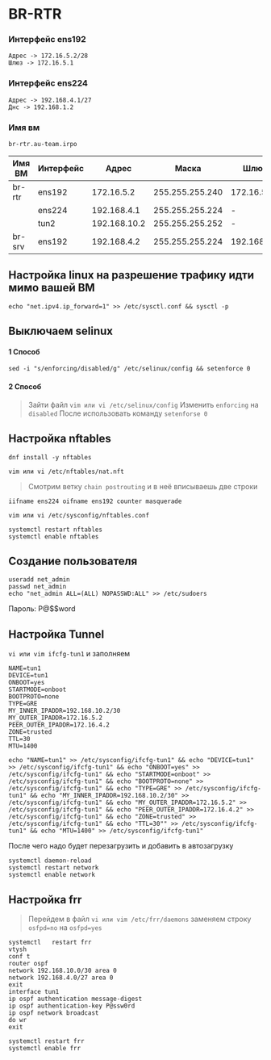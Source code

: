 # BR-RTR

### Интерфейс ens192 
```
Адрес -> 172.16.5.2/28
Шлюз -> 172.16.5.1
```
### Интерфейс ens224

```
Адрес -> 192.168.4.1/27
Днс -> 192.168.1.2
```
### Имя вм
```
br-rtr.au-team.irpo
```
| Имя ВМ   | Интерфейс  |Адрес       | Маска         |Шлюз       | ДНС         |
|----------|------------|------------|---------------|-----------|-------------|
| br-rtr   | ens192     |172.16.5.2  |255.255.255.240| 172.16.5.1|      -      |
|          | ens224     |192.168.4.1 |255.255.255.224|     -     | 192.168.1.2 |
|          |   tun2     |192.168.10.2|255.255.255.252|     -     |      -      | 
| br-srv   | ens192     |192.168.4.2 |255.255.255.224|192.168.4.1| 192.168.1.2 |



## Настройка linux на разрешение трафику идти мимо вашей ВМ
~~~
echo "net.ipv4.ip_forward=1" >> /etc/sysctl.conf && sysctl -p
~~~
##  Выключаем selinux
#### 1 Способ
```
sed -i "s/enforcing/disabled/g" /etc/selinux/config && setenforce 0
```
#### 2 Способ 
>Зайти файл `vim или vi /etc/selinux/config`
>Изменить `enforcing` на `disabled`
>После использовать команду `setenforse 0`
## Настройка nftables
~~~
dnf install -y nftables
~~~
`vim или vi /etc/nftables/nat.nft`

>Смотрим ветку `chain postrouting` и в неё вписываешь две строки 
~~~
iifname ens224 oifname ens192 counter masquerade
~~~
`vim или vi /etc/sysconfig/nftables.conf`

```
systemctl restart nftables 
systemctl enable nftables 

```
## Создание пользователя
```
useradd net_admin
passwd net_admin
echo "net_admin ALL=(ALL) NOPASSWD:ALL" >> /etc/sudoers
```
Пароль: P@$$word

## Настройка Tunnel
`vi или vim ifcfg-tun1` и заполняем
```
NAME=tun1
DEVICE=tun1
ONBOOT=yes
STARTMODE=onboot
BOOTPROTO=none
TYPE=GRE
MY_INNER_IPADDR=192.168.10.2/30
MY_OUTER_IPADDR=172.16.5.2
PEER_OUTER_IPADDR=172.16.4.2
ZONE=trusted
TTL=30
MTU=1400
```
```
echo "NAME=tun1" >> /etc/sysconfig/ifcfg-tun1" && echo "DEVICE=tun1" >> /etc/sysconfig/ifcfg-tun1" && echo "ONBOOT=yes" >> /etc/sysconfig/ifcfg-tun1" && echo "STARTMODE=onboot" >> /etc/sysconfig/ifcfg-tun1" && echo "BOOTPROTO=none" >> /etc/sysconfig/ifcfg-tun1" && echo "TYPE=GRE" >> /etc/sysconfig/ifcfg-tun1" && echo "MY_INNER_IPADDR=192.168.10.2/30" >> /etc/sysconfig/ifcfg-tun1" && echo "MY_OUTER_IPADDR=172.16.5.2" >> /etc/sysconfig/ifcfg-tun1" && echo "PEER_OUTER_IPADDR=172.16.4.2" >> /etc/sysconfig/ifcfg-tun1" && echo "ZONE=trusted" >> /etc/sysconfig/ifcfg-tun1" && echo "TTL=30"" >> /etc/sysconfig/ifcfg-tun1" && echo "MTU=1400" >> /etc/sysconfig/ifcfg-tun1" 
```

После чего надо будет перезагрузить и добавить в автозагрузку 

```
systemctl daemon-reload
systemctl restart network
systemctl enable network 

```
## Настройка frr
>Перейдем в файл `vi или vim /etc/frr/daemons` заменяем строку `osfpd=no`  на `osfpd=yes`
```
systemctl	restart frr
vtysh
conf t
router ospf
network 192.168.10.0/30 area 0
network 192.168.4.0/27 area 0
exit
interface tun1
ip ospf authentication message-digest
ip ospf authentication-key P@ssw0rd
ip ospf network broadcast 
do wr
exit
```
```
systemctl restart frr
systemctl enable frr
```


